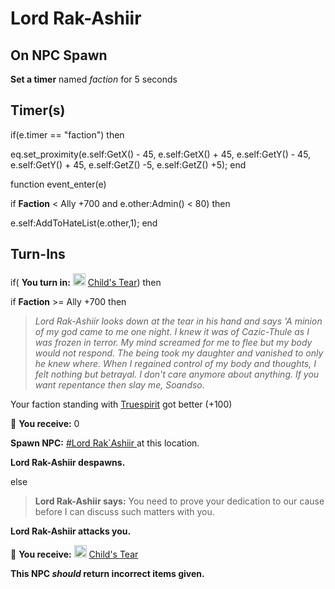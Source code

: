 # Lord Rak-Ashiir


## On NPC Spawn

**Set a timer** named *faction* for 5 seconds


## Timer(s)

if(e.timer == "faction") then


eq.set_proximity(e.self:GetX() - 45, e.self:GetX() + 45, e.self:GetY() - 45, e.self:GetY() + 45, e.self:GetZ() -5, e.self:GetZ() +5);
end

function event_enter(e)

if **Faction** <  Ally +700 and e.other:Admin() < 80) then


e.self:AddToHateList(e.other,1);
end



## Turn-Ins





if( **You turn in:** <img style="background:url(/static/icons/blank_slot.gif);width:20px;height:20px;" src="/static/icons/item_1160.png" alt="" /> <a
                                href="/item/1673" data-url="1673" class="tooltip-link link">Child's Tear</a>) then


if **Faction** >= Ally +700 then



>*Lord Rak-Ashiir looks down at the tear in his hand and says 'A minion of my god came to me one night. I knew it was of Cazic-Thule as I was frozen in terror. My mind screamed for me to flee but my body would not respond. The being took my daughter and vanished to only he knew where. When I regained control of my body and thoughts, I felt nothing but betrayal. I don't care anymore about anything. If you want repentance then slay me, Soandso.*



Your faction standing with [Truespirit](/faction/404) got better (<span class='text-success'>+100</span>)



 &#127873; **You receive:** 0 

 



**Spawn NPC:**  [\#Lord Rak\`Ashiir ](/npc/90014) at this location.



**Lord Rak-Ashiir despawns.**


else



>**Lord Rak-Ashiir says:** You need to prove your dedication to our cause before I can discuss such matters with you.



**Lord Rak-Ashiir attacks you.**



 &#127873; **You receive:**  <img style="background:url(/static/icons/blank_slot.gif);width:20px;height:20px;" src="/static/icons/item_1160.png" alt="" /> <a
                                href="/item/1673" data-url="1673" class="tooltip-link link">Child's Tear</a> 

 



**This NPC *should* return incorrect items given.**
